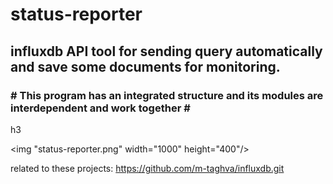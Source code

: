 # status-reporter
<h2>influxdb API tool for sending query automatically and save some documents for monitoring.</h2> 
<h3># This program has an integrated structure and its modules are interdependent and work together #</h3>h3

<img "status-reporter.png" width="1000" height="400"/>

related to these projects: https://github.com/m-taghva/influxdb.git

      
       
      
